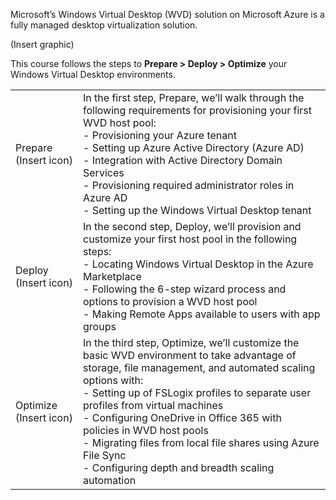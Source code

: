 Microsoft’s Windows Virtual Desktop (WVD) solution on Microsoft Azure is a fully managed desktop virtualization solution.  
 
(Insert graphic)

This course follows the steps to **Prepare > Deploy > Optimize** your Windows Virtual Desktop environments. 
 
| | |
|-|-|
|Prepare (Insert icon)|In the first step, Prepare, we’ll walk through the following requirements for provisioning your first WVD host pool:<br>- Provisioning your Azure tenant <br>- Setting up Azure Active Directory (Azure AD) <br> - Integration with Active Directory Domain Services <br>- Provisioning required administrator roles in Azure AD <br>- Setting up the Windows Virtual Desktop tenant |
|Deploy (Insert icon)|In the second step, Deploy, we’ll provision and customize your first host pool in the following steps: <br>- Locating Windows Virtual Desktop in the Azure Marketplace <br>- Following the 6-step wizard process and options to provision a WVD host pool <br> - Making Remote Apps available to users with app groups|
|Optimize (Insert icon)|In the third step, Optimize, we’ll customize the basic WVD environment to take advantage of storage, file management, and automated scaling options with:  <br>- Setting up of FSLogix profiles to separate user profiles from virtual machines<br>- Configuring OneDrive in Office 365 with policies in WVD host pools<br> - Migrating files from local file shares using Azure File Sync <br>- Configuring depth and breadth scaling automation| 

